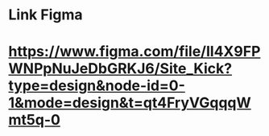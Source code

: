 <h1>Link Figma<h1>

https://www.figma.com/file/Il4X9FPWNPpNuJeDbGRKJ6/Site_Kick?type=design&node-id=0-1&mode=design&t=qt4FryVGqqqWmt5q-0

